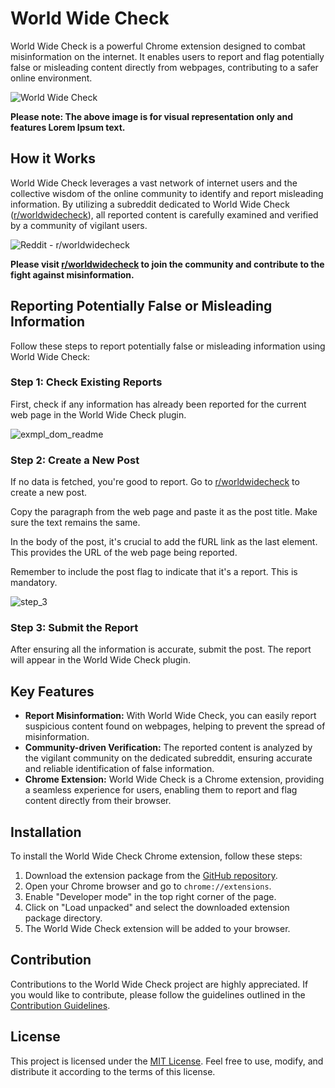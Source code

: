 # World Wide Check

World Wide Check is a powerful Chrome extension designed to combat misinformation on the internet. It enables users to report and flag potentially false or misleading content directly from webpages, contributing to a safer online environment.

![World Wide Check](https://github.com/itsyoboygod/world-wide-check/assets/58955082/282807ab-ca35-4451-94d1-6c561b8b1d93)

**Please note: The above image is for visual representation only and features Lorem Ipsum text.**

## How it Works

World Wide Check leverages a vast network of internet users and the collective wisdom of the online community to identify and report misleading information. By utilizing a subreddit dedicated to World Wide Check ([r/worldwidecheck](https://www.reddit.com/r/worldwidecheck/)), all reported content is carefully examined and verified by a community of vigilant users.

![Reddit - r/worldwidecheck](https://github.com/itsyoboygod/world-wide-check/assets/58955082/45c6cf56-1755-4161-b95e-508d850152f7)

**Please visit [r/worldwidecheck](https://www.reddit.com/r/worldwidecheck/) to join the community and contribute to the fight against misinformation.**

## Reporting Potentially False or Misleading Information

Follow these steps to report potentially false or misleading information using World Wide Check:

### Step 1: Check Existing Reports

First, check if any information has already been reported for the current web page in the World Wide Check plugin.

![exmpl_dom_readme](https://github.com/itsyoboygod/world-wide-check/assets/58955082/bf06a812-c88b-471a-b030-d5c369c3e7f6)


### Step 2: Create a New Post

If no data is fetched, you're good to report. Go to [r/worldwidecheck](https://www.reddit.com/r/worldwidecheck/) to create a new post.

Copy the paragraph from the web page and paste it as the post title. Make sure the text remains the same.

In the body of the post, it's crucial to add the fURL link as the last element. This provides the URL of the web page being reported.

Remember to include the post flag to indicate that it's a report. This is mandatory.

![step_3](https://github.com/itsyoboygod/world-wide-check/assets/58955082/7c17a39a-da6b-44a3-aa72-12c430c76c02)

### Step 3: Submit the Report

After ensuring all the information is accurate, submit the post. The report will appear in the World Wide Check plugin.

## Key Features

- **Report Misinformation:** With World Wide Check, you can easily report suspicious content found on webpages, helping to prevent the spread of misinformation.
- **Community-driven Verification:** The reported content is analyzed by the vigilant community on the dedicated subreddit, ensuring accurate and reliable identification of false information.
- **Chrome Extension:** World Wide Check is a Chrome extension, providing a seamless experience for users, enabling them to report and flag content directly from their browser.

## Installation

To install the World Wide Check Chrome extension, follow these steps:

1. Download the extension package from the [GitHub repository](https://github.com/itsyoboygod/world-wide-check).
2. Open your Chrome browser and go to `chrome://extensions`.
3. Enable "Developer mode" in the top right corner of the page.
4. Click on "Load unpacked" and select the downloaded extension package directory.
5. The World Wide Check extension will be added to your browser.

## Contribution

Contributions to the World Wide Check project are highly appreciated. If you would like to contribute, please follow the guidelines outlined in the [Contribution Guidelines](CONTRIBUTING.md).

## License

This project is licensed under the [MIT License](LICENSE.md). Feel free to use, modify, and distribute it according to the terms of this license.

